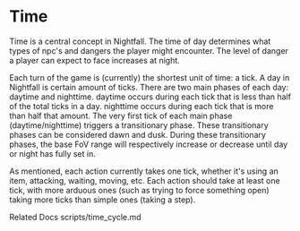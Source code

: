 # Time

Time is a central concept in Nightfall. The time of day determines what types of npc's and dangers the player might encounter. The level of danger a player can expect to face increases at night.

Each turn of the game is (currently) the shortest unit of time: a tick. A day in Nightfall is certain amount of ticks. There are two main phases of each day: daytime and nighttime. daytime occurs during each tick that is less than half of the total ticks in a day. nighttime occurs during each tick that is more than half that amount. The very first tick of each main phase (daytime/nighttime) triggers a transitionary phase. These transitionary phases can be considered dawn and dusk. During these transitionary phases, the base FoV range will respectively increase or decrease until day or night has fully set in.

As mentioned, each action currently takes one tick, whether it's using an item, attacking, waiting, moving, etc. Each action should take at least one tick, with more arduous ones (such as trying to force something open) taking more ticks than simple ones (taking a step).

Related Docs
scripts/time_cycle.md